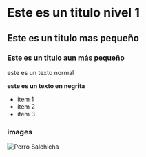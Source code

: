 # Este es un titulo nivel 1
## Este es un titulo mas pequeño
### Este es un titulo aun más pequeño
este es un texto normal

**este es un texto en negrita**

- item 1
- item 2
- item 3

### images
![Perro Salchicha](./images/istockphoto-1137958103-612x612.jpg)